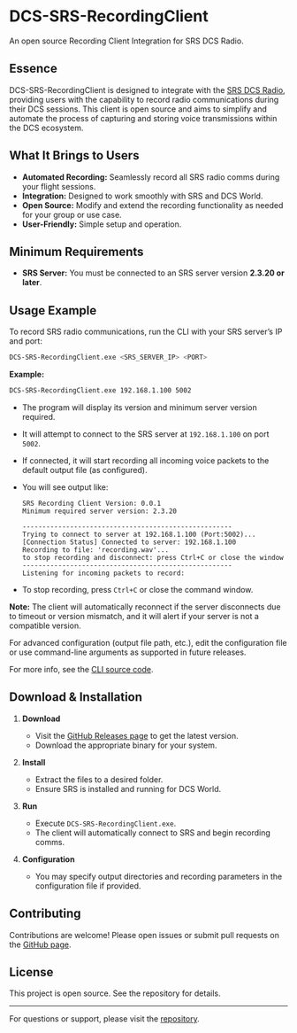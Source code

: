 # DCS-SRS-RecordingClient

An open source Recording Client Integration for SRS DCS Radio.

## Essence

DCS-SRS-RecordingClient is designed to integrate with the [SRS DCS Radio](https://github.com/ciribob/DCS-SimpleRadioStandalone), providing users with the capability to record radio communications during their DCS sessions. This client is open source and aims to simplify and automate the process of capturing and storing voice transmissions within the DCS ecosystem.

## What It Brings to Users

- **Automated Recording:** Seamlessly record all SRS radio comms during your flight sessions.
- **Integration:** Designed to work smoothly with SRS and DCS World.
- **Open Source:** Modify and extend the recording functionality as needed for your group or use case.
- **User-Friendly:** Simple setup and operation.

## Minimum Requirements

- **SRS Server:** You must be connected to an SRS server version **2.3.20 or later**.

## Usage Example

To record SRS radio communications, run the CLI with your SRS server’s IP and port:

```sh
DCS-SRS-RecordingClient.exe <SRS_SERVER_IP> <PORT>
```

**Example:**

```sh
DCS-SRS-RecordingClient.exe 192.168.1.100 5002
```

- The program will display its version and minimum server version required.
- It will attempt to connect to the SRS server at `192.168.1.100` on port `5002`.
- If connected, it will start recording all incoming voice packets to the default output file (as configured).
- You will see output like:
  ```
  SRS Recording Client Version: 0.0.1
  Minimum required server version: 2.3.20

  -----------------------------------------------------
  Trying to connect to server at 192.168.1.100 (Port:5002)...
  [Connection Status] Connected to server: 192.168.1.100
  Recording to file: 'recording.wav'...
  to stop recording and disconnect: press Ctrl+C or close the window
  -----------------------------------------------------
  Listening for incoming packets to record:
  ```

- To stop recording, press `Ctrl+C` or close the command window.

**Note:** The client will automatically reconnect if the server disconnects due to timeout or version mismatch, and it will alert if your server is not a compatible version.

For advanced configuration (output file path, etc.), edit the configuration file or use command-line arguments as supported in future releases.

For more info, see the [CLI source code](https://github.com/shalevohad/DCS-SRS-RecordingClient/blob/master/DCS-SRS-RecordingClient.CLI/Program.cs).

## Download & Installation

1. **Download**  
   - Visit the [GitHub Releases page](https://github.com/shalevohad/DCS-SRS-RecordingClient/releases) to get the latest version.
   - Download the appropriate binary for your system.

2. **Install**  
   - Extract the files to a desired folder.
   - Ensure SRS is installed and running for DCS World.

3. **Run**  
   - Execute `DCS-SRS-RecordingClient.exe`.
   - The client will automatically connect to SRS and begin recording comms.

4. **Configuration**  
   - You may specify output directories and recording parameters in the configuration file if provided.

## Contributing

Contributions are welcome! Please open issues or submit pull requests on the [GitHub page](https://github.com/shalevohad/DCS-SRS-RecordingClient).

## License

This project is open source. See the repository for details.

---
For questions or support, please visit the [repository](https://github.com/shalevohad/DCS-SRS-RecordingClient).
